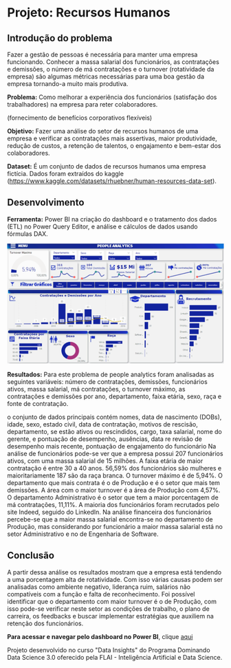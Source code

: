 # Projeto: Recursos Humanos

## Introdução do problema
Fazer a gestão de pessoas é necessária para manter uma empresa funcionando. Conhecer a massa salarial dos funcionários, as contratações e demissões, o número de má contratações e o turnover (rotatividade da empresa) são algumas métricas necessárias para uma boa gestão da empresa tornando-a muito mais produtiva.

**Problema:** Como melhorar a experiência dos funcionários (satisfação dos trabalhadores) na empresa para reter colaboradores.

(fornecimento de benefícios corporativos flexíveis)  

**Objetivo:** Fazer uma análise do setor de recursos humanos de uma empresa e verificar as contratações mais assertivas, maior produtividade, redução de custos, a retenção de talentos, o engajamento e bem-estar dos colaboradores.

**Dataset:** É um conjunto de dados de recursos humanos uma empresa fictícia. Dados foram extraídos do kaggle (https://www.kaggle.com/datasets/rhuebner/human-resources-data-set).

## Desenvolvimento

**Ferramenta:** Power BI na criação do dashboard e o tratamento dos dados (ETL) no Power Query Editor, e análise e cálculos de dados usando fórmulas DAX.

![](dashboard.PNG)

**Resultados:** Para este problema de people analytics foram analisadas as seguintes variáveis: número de contratações, demissões, funcionários ativos, massa salarial, má contratações, o turnover máximo, as contratações e demissões por ano, departamento, faixa etária, sexo, raça e fonte de contratação.

 o conjunto de dados principais contém nomes, data de nascimento (DOBs), idade, sexo, estado civil, data de contratação, motivos de rescisão, departamento, se estão ativos ou rescindidos, cargo, taxa salarial, nome do gerente, e pontuação de desempenho, ausências, data re revisão de desempenho mais recente, pontuação de engajamento do funcionário
Na análise de funcionários pode-se ver que a empresa possui 207 funcionários ativos, com uma massa salarial de 15 milhões. A faixa etária de maior contratação é entre 30 a 40 anos. 56,59% dos funcionários são mulheres e maioritariamente 187 são da raça branca. O turnover máximo é de 5,94%. O departamento que mais contrata é o de Produção e é o setor que mais tem demissões. A área com o maior turnover é a área de Produção com 4,57%. O departamento Administrativo é o setor que tem a maior porcentagem de má contratações, 11,11%. A maioria dos funcionários foram recrutados pelo site Indeed, seguido do LinkedIn. Na análise financeira dos funcionários percebe-se que a maior massa salarial encontra-se no departamento de Produção, mas considerando por funcionário a maior massa salarial está no setor Administrativo e no de Engenharia de Software.

## Conclusão

A partir dessa análise os resultados mostram que a empresa está tendendo a uma porcentagem alta de rotatividade. Com isso várias causas podem ser analisadas como ambiente negativo, liderança ruim, salários não compatíveis com a função e falta de reconhecimento. Foi possível identificar que o departamento com maior turnover é o de Produção, com isso pode-se verificar neste setor as condições de trabalho, o plano de carreira, os feedbacks e buscar implementar estratégias que auxiliem na retenção dos funcionários.

**Para acessar e navegar pelo dashboard no Power BI**, clique [aqui](https://app.powerbi.com/reportEmbed?reportId=f561cbe4-4e5f-4580-8ca7-dba386d4d954&autoAuth=true&ctid=659ce2b8-0714-4198-8c38-dc9b60aabb57)


Projeto desenvolvido no curso "Data Insights" do Programa Dominando Data Science 3.0 oferecido pela FLAI - Inteligência Artificial e Data Science. 
